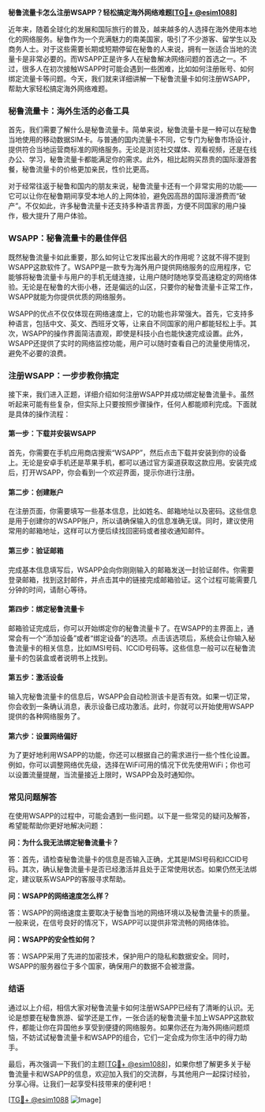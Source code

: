 **秘鲁流量卡怎么注册WSAPP？轻松搞定海外网络难题[[TG💪+ @esim1088](https://t.me/s/esim1088)]**

近年来，随着全球化的发展和国际旅行的普及，越来越多的人选择在海外使用本地化的网络服务。秘鲁作为一个充满魅力的南美国家，吸引了不少游客、留学生以及商务人士。对于这些需要长期或短期停留在秘鲁的人来说，拥有一张适合当地的流量卡是非常必要的。而WSAPP正是许多人在秘鲁解决网络问题的首选之一。不过，很多人在初次接触WSAPP时可能会遇到一些困难，比如如何注册账号、如何绑定流量卡等问题。今天，我们就来详细讲解一下秘鲁流量卡如何注册WSAPP，帮助大家轻松搞定海外网络难题。

### 秘鲁流量卡：海外生活的必备工具

首先，我们需要了解什么是秘鲁流量卡。简单来说，秘鲁流量卡是一种可以在秘鲁当地使用的移动数据SIM卡。与普通的国内流量卡不同，它专门为秘鲁市场设计，提供符合当地运营商标准的网络服务。无论是浏览社交媒体、观看视频，还是在线办公、学习，秘鲁流量卡都能满足你的需求。此外，相比起购买昂贵的国际漫游套餐，秘鲁流量卡的价格更加亲民，性价比更高。

对于经常往返于秘鲁和国内的朋友来说，秘鲁流量卡还有一个非常实用的功能——它可以让你在秘鲁期间享受本地人的上网体验，避免因高昂的国际漫游费而“破产”。不仅如此，许多秘鲁流量卡还支持多种语言界面，方便不同国家的用户操作，极大提升了用户体验。

### WSAPP：秘鲁流量卡的最佳伴侣

既然秘鲁流量卡如此重要，那么如何让它发挥出最大的作用呢？这就不得不提到WSAPP这款软件了。WSAPP是一款专为海外用户提供网络服务的应用程序，它能够将秘鲁流量卡与用户的手机无缝连接，让用户随时随地享受高速稳定的网络体验。无论是在秘鲁的大街小巷，还是偏远的山区，只要你的秘鲁流量卡正常工作，WSAPP就能为你提供优质的网络服务。

WSAPP的优点不仅仅体现在网络速度上，它的功能也非常强大。首先，它支持多种语言，包括中文、英文、西班牙文等，让来自不同国家的用户都能轻松上手。其次，WSAPP的操作界面简洁直观，即使是科技小白也能快速完成设置。此外，WSAPP还提供了实时的网络监控功能，用户可以随时查看自己的流量使用情况，避免不必要的浪费。

### 注册WSAPP：一步步教你搞定

接下来，我们进入正题，详细介绍如何注册WSAPP并成功绑定秘鲁流量卡。虽然听起来可能有些复杂，但实际上只要按照步骤操作，任何人都能顺利完成。下面就是具体的操作流程：

#### 第一步：下载并安装WSAPP

首先，你需要在手机应用商店搜索“WSAPP”，然后点击下载并安装到你的设备上。无论是安卓手机还是苹果手机，都可以通过官方渠道获取这款应用。安装完成后，打开WSAPP，你会看到一个欢迎界面，提示你进行注册。

#### 第二步：创建账户

在注册页面，你需要填写一些基本信息，比如姓名、邮箱地址以及密码。这些信息是用于创建你的WSAPP账户，所以请确保输入的信息准确无误。同时，建议使用常用的邮箱地址，这样可以方便后续找回密码或者接收通知邮件。

#### 第三步：验证邮箱

完成基本信息填写后，WSAPP会向你刚刚输入的邮箱发送一封验证邮件。你需要登录邮箱，找到这封邮件，并点击其中的链接完成邮箱验证。这个过程可能需要几分钟的时间，请耐心等待。

#### 第四步：绑定秘鲁流量卡

邮箱验证完成后，你可以开始绑定你的秘鲁流量卡了。在WSAPP的主界面上，通常会有一个“添加设备”或者“绑定设备”的选项。点击该选项后，系统会让你输入秘鲁流量卡的相关信息，比如IMSI号码、ICCID号码等。这些信息一般可以在秘鲁流量卡的包装盒或者说明书上找到。

#### 第五步：激活设备

输入完秘鲁流量卡的信息后，WSAPP会自动检测该卡是否有效。如果一切正常，你会收到一条确认消息，表示设备已成功激活。此时，你就可以开始使用WSAPP提供的各种网络服务了。

#### 第六步：设置网络偏好

为了更好地利用WSAPP的功能，你还可以根据自己的需求进行一些个性化设置。例如，你可以调整网络优先级，选择在WiFi可用的情况下优先使用WiFi；你也可以设置流量提醒，当流量接近上限时，WSAPP会及时通知你。

### 常见问题解答

在使用WSAPP的过程中，可能会遇到一些问题。以下是一些常见的疑问及解答，希望能帮助你更好地解决问题：

**问：为什么我无法绑定秘鲁流量卡？**

答：首先，请检查秘鲁流量卡的信息是否输入正确，尤其是IMSI号码和ICCID号码。其次，确认秘鲁流量卡是否已经激活并且处于正常使用状态。如果仍然无法绑定，建议联系WSAPP的客服寻求帮助。

**问：WSAPP的网络速度怎么样？**

答：WSAPP的网络速度主要取决于秘鲁当地的网络环境以及秘鲁流量卡的质量。一般来说，在信号良好的情况下，WSAPP可以提供非常流畅的网络体验。

**问：WSAPP的安全性如何？**

答：WSAPP采用了先进的加密技术，保护用户的隐私和数据安全。同时，WSAPP的服务器位于多个国家，确保用户的数据不会被泄露。

### 结语

通过以上介绍，相信大家对秘鲁流量卡如何注册WSAPP已经有了清晰的认识。无论是想要在秘鲁旅游、留学还是工作，一张合适的秘鲁流量卡加上WSAPP这款软件，都能让你在异国他乡享受到便捷的网络服务。如果你还在为海外网络问题烦恼，不妨试试秘鲁流量卡和WSAPP的组合，它们一定会成为你生活中的得力助手。

最后，再次强调一下我们的主题[[TG💪+ @esim1088](https://t.me/s/esim1088)]，如果你想了解更多关于秘鲁流量卡和WSAPP的信息，欢迎加入我们的交流群，与其他用户一起探讨经验，分享心得。让我们一起享受科技带来的便利吧！

[[TG💪+ @esim1088](https://t.me/s/esim1088) ![Image](https://i.postimg.cc/4NQfJmqS/Snipaste-2025-05-13-00-14-12.png)]
